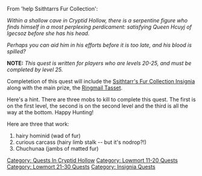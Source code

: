 From 'help Ssithtarrs Fur Collection':

*Within a shallow cave in Cryptid Hollow, there is a serpentine figure
who finds himself in a most perplexing perdicament: satisfying Queen
Hcuyj of Igecsoz before she has his head.*

*Perhaps you can aid him in his efforts before it is too late, and his
blood is spilled?*

**NOTE:** *This quest is written for players who are levels 20-25, and
must be completed by level 25.*

Completetion of this quest will include the [Ssithtarr's Fur Collection
Insignia](Ssithtarr's_Fur_Collection_Insignia "wikilink") along with the
main prize, the [Ringmail Tasset](Ringmail_Tasset "wikilink").

Here's a hint. There are three mobs to kill to complete this quest. The
first is on the first level, the second is on the second level and the
third is all the way at the bottom. Happy Hunting!

Here are three that work:

1.  hairy hominid (wad of fur)
2.  curious carcass (hairy limb stalk -- but it's nodrop?!)
3.  Chuchunaa (jambs of matted fur)

[Category: Quests In Cryptid
Hollow](Category:_Quests_In_Cryptid_Hollow "wikilink") [Category:
Lowmort 11-20 Quests](Category:_Lowmort_11-20_Quests "wikilink")
[Category: Lowmort 21-30
Quests](Category:_Lowmort_21-30_Quests "wikilink") [Category: Insignia
Quests](Category:_Insignia_Quests "wikilink")
